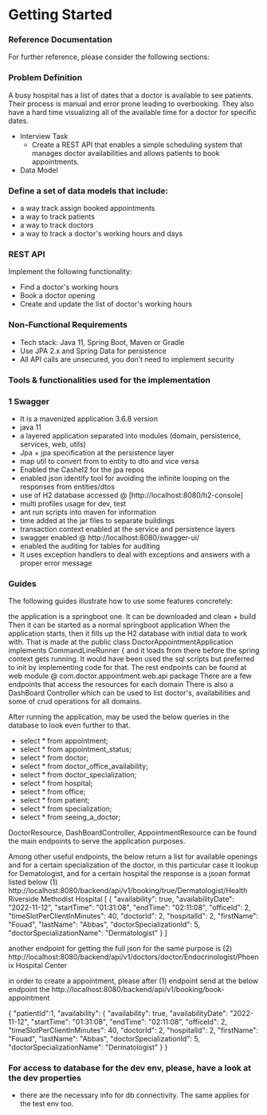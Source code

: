 # Getting Started

### Reference Documentation

For further reference, please consider the following sections:
 

### Problem Definition
A busy hospital has a list of dates that a doctor is available to see patients. Their process is manual and error prone leading to overbooking. 
They also have a hard time visualizing all of the available time for a doctor for specific dates.
  * Interview Task
    * Create a REST API that enables a simple scheduling system that manages doctor availabilities and allows patients to book appointments.
  * Data Model
###  Define a set of data models that include:
 *  a way track assign booked appointments
 *  a way to track patients
 *  a way to track doctors
 *  a way to track a doctor's working hours and days
### REST API
Implement the following functionality:
*	Find a doctor's working hours
*	Book a doctor opening
*	Create and update the list of doctor's working hours
### Non-Functional Requirements
*	Tech stack: Java 11, Spring Boot, Maven or Gradle
*	Use JPA 2.x and Spring Data for persistence
*	All API calls are unsecured, you don’t need to implement security

### Tools & functionalities used for the implementation

### 1 Swagger
  * It is a mavenized application 3.6.8 version
  * java 11
  * a layered application separated into modules (domain, persistence, services, web, utils)
  * Jpa + jpa specification at the persistence layer
  * map util to convert from to entity to dto and vice versa
  * Enabled the Cashel2 for the jpa repos
  * enabled json identify tool for avoiding the infinite looping on the responses from entities/dtos
  * use of H2 database accessed @  [http://localhost:8080/h2-console] 
  * multi profiles usage for dev, test
  * ant run scripts into maven for information
  * time added at the jar files to separate buildings
  * transaction context enabled at the service and persistence layers
  * swagger enabled @  http://localhost:8080/swagger-ui/
  * enabled the auditing for tables for auditing
  * It uses exception handlers to deal with exceptions and answers with a proper error message
 
### Guides

The following guides illustrate how to use some features concretely:

the application is a springboot one.
It can be downloaded and clean + build
Then it can be started as a normal springboot application
When the application starts, then it fills up the H2 database with initial 
data to work with.
That is made at the public class DoctorAppointmentApplication implements CommandLineRunner {
and it loads from there before the spring context gets running.
It would have been used the sql scripts but preferred to init by implementing code for that.
The rest endpoints can be found at web module @  com.doctor.appointment.web.api  package
There are a few endpoints that access the resources for each domain
There is also a DashBoard Controller which can be used to list doctor's, availabilities and some of crud operations 
for all domains.

After running the application, may be used the below queries in the database to look even further to that.
  * select * from appointment;
  * select * from appointment_status;
  * select * from doctor;
  * select * from doctor_office_availability;
  * select * from doctor_specialization;
  * select * from hospital;
  * select * from office;
  * select * from patient;
  * select * from specialization;
  * select * from seeing_a_doctor;

DoctorResource, DashBoardController, AppointmentResource can be found the main endpoints to serve the application purposes.

Among other useful endpoints, the below return a list for available openings and for a certain specialization of
the doctor, in this particular case it lookup for Dematologist, and for a certain hospital
the response is a jsoan format listed below (1)
http://localhost:8080/backend/api/v1/booking/true/Dermatologist/Health Riverside Methodist Hospital
[
    {
    "availability": true,
    "availabilityDate": "2022-11-12",
    "startTime": "01:31:08",
    "endTime": "02:11:08",
    "officeId": 2,
    "timeSlotPerClientInMinutes": 40,
    "doctorId": 2,
    "hospitalId": 2,
    "firstName": "Fouad",
    "lastName": "Abbas",
    "doctorSpecializationId": 5,
    "doctorSpecializationName": "Dermatologist"
    }
]

another endpoint for getting the full json for the same purpose is  (2)
http://localhost:8080/backend/api/v1/doctors/doctor/Endocrinologist/Phoenix Hospital Center


in order to create a appointment, please after (1) endpoint 
send at the below endpoint the 
http://localhost:8080/backend/api/v1/booking/book-appointment

{ 
    "patientId":1,
        "availability":  {
        "availability": true,
        "availabilityDate": "2022-11-12",
        "startTime": "01:31:08",
        "endTime": "02:11:08",
        "officeId": 2,
        "timeSlotPerClientInMinutes": 40,
        "doctorId": 2,
        "hospitalId": 2,
        "firstName": "Fouad",
        "lastName": "Abbas",
        "doctorSpecializationId": 5,
        "doctorSpecializationName": "Dermatologist"
        }
}


### For access to database for the dev env, please, have a look at the dev properties 
 * there are the necessary info for db connectivity. The same applies for the test env too.

